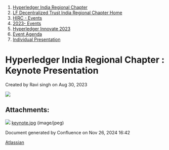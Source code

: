 1. [Hyperledger India Regional Chapter](index.html)
2. [LF Decentralized Trust India Regional Chapter Home](LF-Decentralized-Trust-India-Regional-Chapter-Home_19169282.html)
3. [HIRC - Events](HIRC---Events_19169346.html)
4. [2023- Events](2023--Events_19170522.html)
5. [Hyperledger Innovate 2023](Hyperledger-Innovate-2023_19171049.html)
6. [Event Agenda](Event-Agenda_19171152.html)
7. [Individual Presentation](Individual-Presentation_19171163.html)

# Hyperledger India Regional Chapter : Keynote Presentation

Created by Ravi singh on Aug 30, 2023

![](attachments/19171226/19171227.jpg?height=400)

## Attachments:

![](images/icons/bullet_blue.gif) [keynote.jpg](attachments/19171226/19171227.jpg) (image/jpeg)

Document generated by Confluence on Nov 26, 2024 16:42

[Atlassian](http://www.atlassian.com/)

